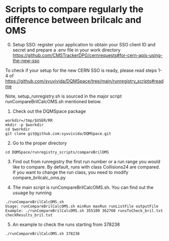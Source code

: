 # Scripts to compare regularly the difference between brilcalc and OMS

0. Setup SSO: register your application to obtain your SSO client ID and 
secret and prepare a .env file in your work directory
https://github.com/CMSTrackerDPG/cernrequests#for-cern-apis-using-the-new-sso

To check if your setup for the new CERN SSO is ready, please read steps 1-4 
of https://github.com/syuvivida/DQMSpace/tree/main/runregistry_scripts#readme 

Note, setup_runregistry.sh is sourced in the major script runCompareBrilCalcOMS.sh mentioned below.


1. Check out the DQMSpace package
```
workdir=/tmp/$USER/RR
mkdir -p $workdir
cd $workdir
git clone git@github.com:syuvivida/DQMSpace.git
```

2. Go to the proper directory
```
cd DQMSpace/runregistry_scripts/compareBrilOMS
```

3. Find out from runregistry the first run number or a run range you would like to compare. By default, runs with class Collisions24 are compared. If you want to change the run class, you need to modify compare_brilcalc_oms.py

4. The main script is runCompareBrilCalcOMS.sh. You can find out the usuage by 
running
```
./runCompareBrilCalcOMS.sh
Usage: runCompareBrilCalcOMS.sh minRun maxRun runListFile outputFile
Example: ./runCompareBrilCalcOMS.sh 355100 362760 runsToCheck_bril.txt checkResults_bril.txt
```

5. An example to check the runs starting from 378238
```
./runCompareBrilCalcOMS.sh 378238
```
